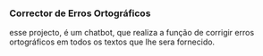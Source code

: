 ### Corrector de Erros Ortográficos
esse projecto, é um chatbot, que realiza
a função de corrigir erros ortográficos em todos os textos que lhe sera fornecido.
